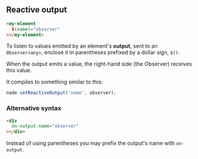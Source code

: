 ## Reactive output

```html
<my-element
  $(name)="observer"
></my-element>
```

To listen to values emitted by an element's **output**, sent to an `Observer<any>`, enclose it in parentheses prefixed by a dollar sign, `$()`.

When the output emits a value, the right-hand side (the Observer) receives this value.

It compiles to something similar to this:

```ts
node.setReactiveOutput('name', observer);
```

### Alternative syntax

```html
<div
  on-output-name="observer"
></div>
```

Instead of using parentheses you may prefix the output's name with `on-output`.


